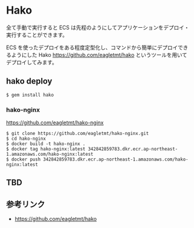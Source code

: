 # Hako

全て手動で実行すると ECS は先程のようにしてアプリケーションをデプロイ・実行することができます。

ECS を使ったデプロイをある程度定型化し、コマンドから簡単にデプロイできるようにした Hako <https://github.com/eagletmt/hako> というツールを用いてデプロイしてみます。

## hako deploy
```console
$ gem install hako
```

### hako-nginx
https://github.com/eagletmt/hako-nginx

```console
$ git clone https://github.com/eagletmt/hako-nginx.git
$ cd hako-nginx
$ docker build -t hako-nginx .
$ docker tag hako-nginx:latest 342842859783.dkr.ecr.ap-northeast-1.amazonaws.com/hako-nginx:latest
$ docker push 342842859783.dkr.ecr.ap-northeast-1.amazonaws.com/hako-nginx:latest
```

## TBD

## 参考リンク
- <https://github.com/eagletmt/hako>
